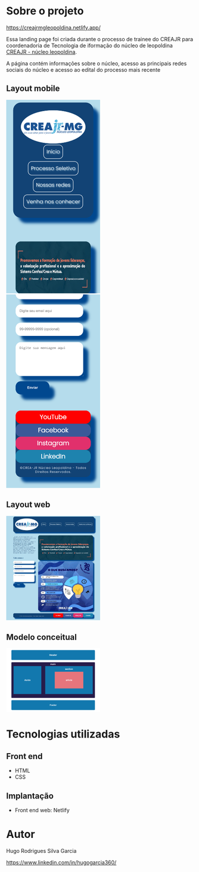 # Sobre o projeto

https://creajrmgleopoldina.netlify.app/

Essa landing page foi criada durante o processo de trainee do CREAJR para coordenadoria de Tecnologia de iformação do núcleo de leopoldina [CREAJR - núcleo leopoldina](https://www.linkedin.com/company/crea-jr-mg-n%C3%BAcleo-leopoldina/).

A página contém informações sobre o núcleo, acesso as principais redes sociais do núcleo e acesso ao edital do processo mais recente

## Layout mobile
<img src="https://raw.githubusercontent.com/hugogacia360/assets/main/mobile1.png" width=50% >
<img src="https://raw.githubusercontent.com/hugogacia360/assets/main/mobile2.png" width=50%>

## Layout web
<img src="https://raw.githubusercontent.com/hugogacia360/assets/main/web1.jpeg" width=50%>


## Modelo conceitual
<img src="https://raw.githubusercontent.com/hugogacia360/assets/main/conceito.webp" width=50%>

# Tecnologias utilizadas
## Front end
- HTML
- CSS
## Implantação
- Front end web: Netlify

# Autor

Hugo Rodrigues Silva Garcia

https://www.linkedin.com/in/hugogarcia360/

